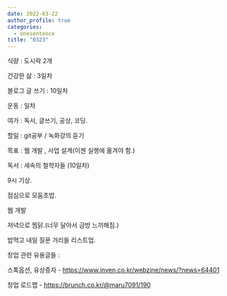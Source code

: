 ```yaml
---
date: 2022-03-22
author_profile: true
categories:
  - onesentence
title: "0323"
---
```


식량 : 도시락 2개

건강한 삶 : 3일차 

블로그 글 쓰기 : 10일차

운동 : 일차

여가 : 독서, 글쓰기, 공상, 코딩.

할일 : git공부 / 녹화강의 듣기

목표 : 웹 개발 , 사업 설계(이젠 실행에 옮겨야 함.) 

독서 : 세속의 철학자들 (10일차)



9시 기상.

점심으로 모둠초밥.

웹 개발 

저녁으로 찜닭.(너무 달아서 금방 느끼해짐.)

밥먹고 내일 질문 거리들 리스트업.

창업 관련 유용글들 : 

스톡옵션, 유상증자 - https://www.inven.co.kr/webzine/news/?news=64401

창업 로드맵 - https://brunch.co.kr/@maru7091/190